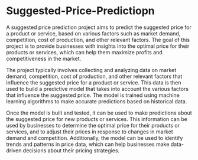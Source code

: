 # Suggested-Price-Predictiopn

A suggested price prediction project aims to predict the suggested price for a product or service, based on various factors such as market demand, competition, cost of production, and other relevant factors. The goal of this project is to provide businesses with insights into the optimal price for their products or services, which can help them maximize profits and competitiveness in the market.

The project typically involves collecting and analyzing data on market demand, competition, cost of production, and other relevant factors that influence the suggested price for a product or service. This data is then used to build a predictive model that takes into account the various factors that influence the suggested price. The model is trained using machine learning algorithms to make accurate predictions based on historical data.

Once the model is built and tested, it can be used to make predictions about the suggested price for new products or services. This information can be used by businesses to determine the optimal price for their products or services, and to adjust their prices in response to changes in market demand and competition. Additionally, the model can be used to identify trends and patterns in price data, which can help businesses make data-driven decisions about their pricing strategies.
